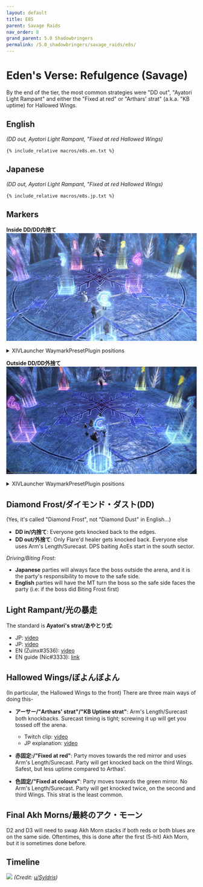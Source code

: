 ```yaml
---
layout: default
title: E8S
parent: Savage Raids
nav_order: 8
grand_parent: 5.0 Shadowbringers
permalink: /5.0_shadowbringers/savage_raids/e8s/
---
```


# Eden's Verse: Refulgence (Savage)

By the end of the tier, the most common strategies were "DD out", "Ayatori Light Rampant" and either the "Fixed at red" or "Arthars' strat" (a.k.a. "KB uptime) for Hallowed Wings.

## English

*(DD out, Ayatori Light Rampant, "Fixed at red Hallowed Wings)*
```
{% include_relative macros/e8s.en.txt %}
```

## Japanese

*(DD out, Ayatori Light Rampant, "Fixed at red Hallowed Wings)*
```
{% include_relative macros/e8s.jp.txt %}
```

## Markers

**Inside DD/DD内捨て**
![](images/markers_inside_dd.jpg)
<details markdown=block>
<summary>XIVLauncher WaymarkPresetPlugin positions</summary>

```json
{"Name":"E8S (Inside DD)","MapID":729,"A":{"X":100.0,"Y":0.0,"Z":84.0,"ID":0,"Active":true},"B":{"X":116.0,"Y":0.0,"Z":100.0,"ID":1,"Active":true},"C":{"X":100.0,"Y":0.0,"Z":116.0,"ID":2,"Active":true},"D":{"X":84.0,"Y":0.0,"Z":100.0,"ID":3,"Active":true},"One":{"X":94.5,"Y":0.0,"Z":94.5,"ID":4,"Active":true},"Two":{"X":105.5,"Y":0.0,"Z":94.5,"ID":5,"Active":true},"Three":{"X":105.5,"Y":0.0,"Z":105.5,"ID":6,"Active":true},"Four":{"X":94.5,"Y":0.0,"Z":105.5,"ID":7,"Active":true}}
```

</details>

**Outside DD/DD外捨て**
![](images/markers_outside_dd.jpg)
<details markdown=block>
<summary>XIVLauncher WaymarkPresetPlugin positions</summary>

```json
{"Name":"E8S (Outside DD)","MapID":729,"A":{"X":100.0,"Y":0.0,"Z":84.0,"ID":0,"Active":true},"B":{"X":116.0,"Y":0.0,"Z":100.0,"ID":1,"Active":true},"C":{"X":100.0,"Y":0.0,"Z":116.0,"ID":2,"Active":true},"D":{"X":84.0,"Y":0.0,"Z":100.0,"ID":3,"Active":true},"One":{"X":88.686,"Y":0.0,"Z":88.686,"ID":4,"Active":true},"Two":{"X":111.314,"Y":0.0,"Z":88.686,"ID":5,"Active":true},"Three":{"X":111.314,"Y":0.0,"Z":111.314,"ID":6,"Active":true},"Four":{"X":88.686,"Y":0.0,"Z":111.314,"ID":7,"Active":true}}
```

</details>

## Diamond Frost/ダイモンド・ダスト(DD)

(Yes, it's called "Diamond Frost", not "Diamond Dust" in English...)
  - **DD in/内捨て**: Everyone gets knocked back to the edges.
  - **DD out/外捨て**: Only Flare'd healer gets knocked back. Everyone else uses Arm's Length/Surecast. DPS baiting AoEs start in the south sector.

*Driving/Biting Frost*:
  - **Japanese** parties will always face the boss outside the arena, and it is the party's responsibility to move to the safe side.
  - **English** parties will have the MT turn the boss so the safe side faces the party (i.e: if the boss did Biting Frost first)


## Light Rampant/光の暴走

The standard is **Ayatori's strat/あやとり式**:

- JP: [video](https://youtu.be/AXVwgQRr3J0?t=198)
- JP: [video](https://youtu.be/pmYgfT3Dbno)
- EN (Zuinx#3536): [video](https://youtu.be/ySKy8uXRcxc)
- EN guide (Nic#3333): [link](https://docs.google.com/presentation/d/1J-Niu4T-joOKG0Kt3vv7UzBBNUZ6PMXUTQTvoEZehRU/)

## Hallowed Wings/ぼよんぼよん

(In particular, the Hallowed Wings to the front)
There are three main ways of doing this-
- **アーサー/"Arthars' strat"/"KB Uptime strat"**: Arm's Length/Surecast both knockbacks. Surecast timing is tight; screwing it up will get you tossed off the arena.

  - Twitch clip: [video](https://clips.twitch.tv/InquisitiveCheerfulClamHassanChop)
  - JP explanation: [video](https://youtu.be/hCiDNU6pIxk)

- **赤固定:/"Fixed at red"**: Party moves towards the red mirror and uses Arm's Length/Surecast. Party will get knocked back on the third Wings. Safest, but less uptime compared to Arthas'.

- **色固定/"Fixed at colours"**: Party moves towards the green mirror. No Arm's Length/Surecast. Party will get knocked twice, on the second and third Wings. This strat is the least common.

## Final Akh Morns/最終のアク・モーン

D2 and D3 will need to swap Akh Morn stacks if both reds or both blues are on the same side. Oftentimes, this is done after the first (5-hit) Akh Morn, but it is sometimes done before.

## Timeline

![](https://i.redd.it/fo9bwgrcfdo41.png)
*(Credit: [u/Syldris](https://www.reddit.com/r/ffxiv/comments/fm0rm4/e8s_timeline_image/))*
